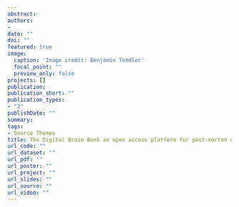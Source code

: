 ```yaml
---
abstract: 
authors:
-  
date: ""
doi: ""
featured: true
image:
  caption: 'Image credit: Benjamin Tendler'
  focal_point: ""
  preview_only: false
projects: []
publication: 
publication_short: ""
publication_types:
- "2"
publishDate: ""
summary: 
tags:
- Source Themes
title: The Digital Brain Bank an open access platform for post-mortem datasets
url_code: ""
url_dataset: ""
url_pdf: ""
url_poster: ""
url_project: ""
url_slides: ""
url_source: ""
url_video: ""
---
```

